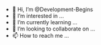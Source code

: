 - 👋 Hi, I’m @Development-Begins
- 👀 I’m interested in ...
- 🌱 I’m currently learning ...
- 💞️ I’m looking to collaborate on ...
- 📫 How to reach me ...

<!---
Development-Begins/Development-Begins is a ✨ special ✨ repository because its `README.md` (this file) appears on your GitHub profile.
You can click the Preview link to take a look at your changes.
--->
